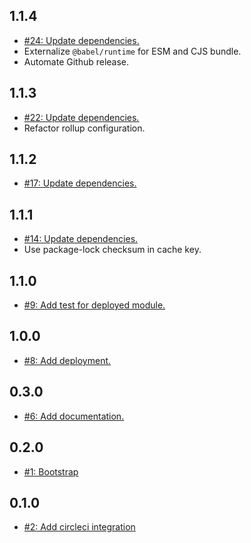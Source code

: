 ## 1.1.4
* [#24: Update dependencies.](https://github.com/haensl/google-optimize-service/issues/24)
* Externalize `@babel/runtime` for ESM and CJS bundle.
* Automate Github release.

## 1.1.3
* [#22: Update dependencies.](https://github.com/haensl/google-optimize-service/issues/22)
* Refactor rollup configuration.

## 1.1.2
* [#17: Update dependencies.](https://github.com/haensl/google-optimize-service/issues/17)

## 1.1.1
* [#14: Update dependencies.](https://github.com/haensl/google-optimize-service/issues/14)
* Use package-lock checksum in cache key.

## 1.1.0
* [#9: Add test for deployed module.](https://github.com/haensl/google-optimize-service/issues/9)

## 1.0.0
* [#8: Add deployment.](https://github.com/haensl/google-optimize-service/issues/8)

## 0.3.0
* [#6: Add documentation.](https://github.com/haensl/google-optimize-service/issues/6)

## 0.2.0
* [#1: Bootstrap](https://github.com/haensl/google-optimize-service/issues/1)

## 0.1.0
* [#2: Add circleci integration](https://github.com/haensl/google-optimize-service/issues/2)
